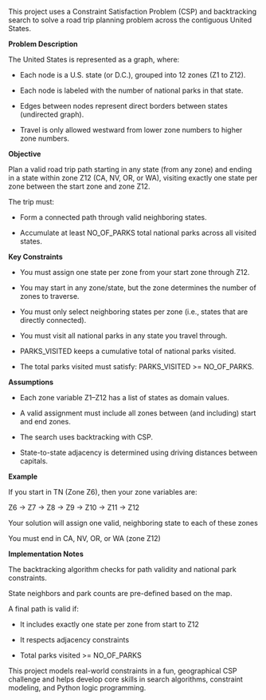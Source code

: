 This project uses a Constraint Satisfaction Problem (CSP) and backtracking search to solve a road trip planning problem across the contiguous United States.

**Problem Description**

The United States is represented as a graph, where:

- Each node is a U.S. state (or D.C.), grouped into 12 zones (Z1 to Z12).

- Each node is labeled with the number of national parks in that state.

- Edges between nodes represent direct borders between states (undirected graph).

- Travel is only allowed westward from lower zone numbers to higher zone numbers.

**Objective**

Plan a valid road trip path starting in any state (from any zone) and ending in a state within zone Z12 (CA, NV, OR, or WA), visiting exactly one state per zone between the start zone and zone Z12. 

The trip must:

- Form a connected path through valid neighboring states.

- Accumulate at least NO_OF_PARKS total national parks across all visited states.

**Key Constraints**

- You must assign one state per zone from your start zone through Z12.

- You may start in any zone/state, but the zone determines the number of zones to traverse.

- You must only select neighboring states per zone (i.e., states that are directly connected).

- You must visit all national parks in any state you travel through.

- PARKS_VISITED keeps a cumulative total of national parks visited.

- The total parks visited must satisfy: PARKS_VISITED >= NO_OF_PARKS.

**Assumptions**

- Each zone variable Z1–Z12 has a list of states as domain values.

- A valid assignment must include all zones between (and including) start and end zones.

- The search uses backtracking with CSP.

- State-to-state adjacency is determined using driving distances between capitals.

**Example**

If you start in TN (Zone Z6), then your zone variables are:

Z6 -> Z7 -> Z8 -> Z9 -> Z10 -> Z11 -> Z12

Your solution will assign one valid, neighboring state to each of these zones

You must end in CA, NV, OR, or WA (zone Z12)

**Implementation Notes**

The backtracking algorithm checks for path validity and national park constraints.

State neighbors and park counts are pre-defined based on the map.

A final path is valid if:

- It includes exactly one state per zone from start to Z12

- It respects adjacency constraints

- Total parks visited >= NO_OF_PARKS

This project models real-world constraints in a fun, geographical CSP challenge and helps develop core skills in search algorithms, constraint modeling, and Python logic programming.

